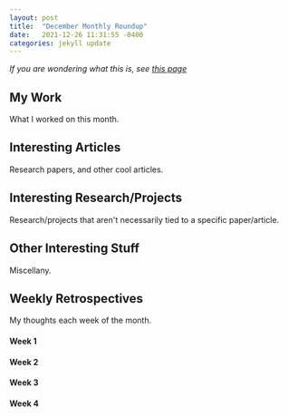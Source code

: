 ```yaml
---
layout: post
title:  "December Monthly Roundup"
date:   2021-12-26 11:31:55 -0400
categories: jekyll update
---
```


<script type="text/javascript" src="https://cdn.mathjax.org/mathjax/latest/MathJax.js?config=TeX-AMS-MML_HTMLorMML"> </script> 

*If you are wondering what this is, see [this page](#)*

## My Work

What I worked on this month.

## Interesting Articles

Research papers, and other cool articles.

## Interesting Research/Projects

Research/projects that aren't necessarily tied to a specific paper/article.

## Other Interesting Stuff

Miscellany.
 
## Weekly Retrospectives

My thoughts each week of the month.

#### Week 1

#### Week 2

#### Week 3

#### Week 4
